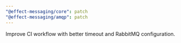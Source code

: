 ```yaml
---
"@effect-messaging/core": patch
"@effect-messaging/amqp": patch
---
```


Improve CI workflow with better timeout and RabbitMQ configuration.

